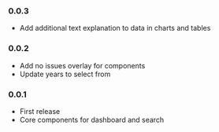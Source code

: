 ### 0.0.3

* Add additional text explanation to data in charts and tables

### 0.0.2

* Add no issues overlay for components
* Update years to select from

### 0.0.1

* First release
* Core components for dashboard and search
